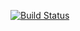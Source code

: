[![Build Status](https://travis-ci.com/ShinoharaHare/SE-EX2-3.svg?branch=main)](https://travis-ci.com/ShinoharaHare/SE-EX2-3)
